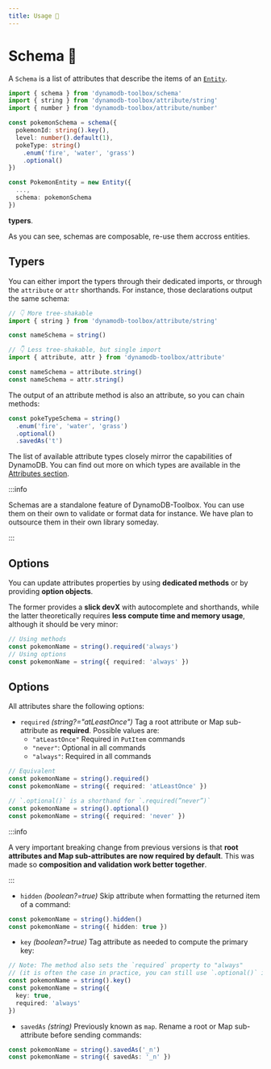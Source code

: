 ```yaml
---
title: Usage 👷
---
```


# Schema 👷

A `Schema` is a list of attributes that describe the items of an [`Entity`](../../3-entities/1-usage/index.md).

```ts
import { schema } from 'dynamodb-toolbox/schema'
import { string } from 'dynamodb-toolbox/attribute/string'
import { number } from 'dynamodb-toolbox/attribute/number'

const pokemonSchema = schema({
  pokemonId: string().key(),
  level: number().default(1),
  pokeType: string()
    .enum('fire', 'water', 'grass')
    .optional()
})

const PokemonEntity = new Entity({
  ...,
  schema: pokemonSchema
})
```

**typers**.

As you can see, schemas are composable, re-use them accross entities.

## Typers

You can either import the typers through their dedicated imports, or through the `attribute` or `attr` shorthands. For instance, those declarations output the same schema:

```ts
// 👇 More tree-shakable
import { string } from 'dynamodb-toolbox/attribute/string'

const nameSchema = string()

// 👇 Less tree-shakable, but single import
import { attribute, attr } from 'dynamodb-toolbox/attribute'

const nameSchema = attribute.string()
const nameSchema = attr.string()
```

The output of an attribute method is also an attribute, so you can chain methods:

```ts
const pokeTypeSchema = string()
  .enum('fire', 'water', 'grass')
  .optional()
  .savedAs('t')
```

The list of available attribute types closely mirror the capabilities of DynamoDB. You can find out more on which types are available in the [Attributes section](/docs/schemas-and-attributes).

:::info

Schemas are a standalone feature of DynamoDB-Toolbox. You can use them on their own to validate or format data for instance. We have plan to outsource them in their own library someday.

:::

## Options

You can update attributes properties by using **dedicated methods** or by providing **option objects**.

The former provides a **slick devX** with autocomplete and shorthands, while the latter theoretically requires **less compute time and memory usage**, although it should be very minor:

```ts
// Using methods
const pokemonName = string().required('always')
// Using options
const pokemonName = string({ required: 'always' })
```

## Options

All attributes share the following options:

- `required` _(string?="atLeastOnce")_ Tag a root attribute or Map sub-attribute as **required**. Possible values are:
  - `"atLeastOnce"` Required in `PutItem` commands
  - `"never"`: Optional in all commands
  - `"always"`: Required in all commands

```ts
// Equivalent
const pokemonName = string().required()
const pokemonName = string({ required: 'atLeastOnce' })

// `.optional()` is a shorthand for `.required(”never”)`
const pokemonName = string().optional()
const pokemonName = string({ required: 'never' })
```

:::info

A very important breaking change from previous versions is that **root attributes and Map sub-attributes are now required by default**. This was made so **composition and validation work better together**.

:::

- `hidden` _(boolean?=true)_ Skip attribute when formatting the returned item of a command:

```ts
const pokemonName = string().hidden()
const pokemonName = string({ hidden: true })
```

- `key` _(boolean?=true)_ Tag attribute as needed to compute the primary key:

```ts
// Note: The method also sets the `required` property to "always"
// (it is often the case in practice, you can still use `.optional()` if needed)
const pokemonName = string().key()
const pokemonName = string({
  key: true,
  required: 'always'
})
```

- `savedAs` _(string)_ Previously known as `map`. Rename a root or Map sub-attribute before sending commands:

```ts
const pokemonName = string().savedAs('_n')
const pokemonName = string({ savedAs: '_n' })
```
